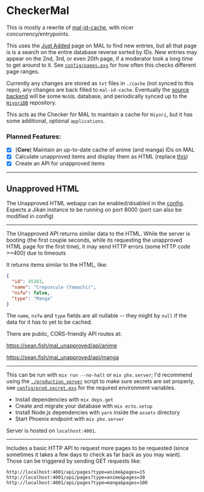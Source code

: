 # CheckerMal

This is mostly a rewrite of [mal-id-cache](https://github.com/seanbreckenridge/mal-id-cache), with nicer concurrency/entrypoints.

This uses the [Just Added](https://myanimelist.net/anime.php?o=9&c%5B0%5D=a&c%5B1%5D=d&cv=2&w=1) page on MAL to find new entries, but all that page is is a search on the entire database reverse sorted by IDs. New entries may appear on the 2nd, 3rd, or even 20th page, if a moderator took a long time to get around to it. See [`config/pages.exs`](./config/pages.exs) for how often this checks different page ranges.

Currently any changes are stored as `txt` files in `./cache` (not synced to this repo), any changes are back filled to `mal-id-cache`. Eventually the [source backend](https://github.com/Hiyori-API/checker_mal/blob/master/config/config.exs#L16) will be some `NoSQL` database, and periodically synced up to the [`HiyoriDB`](https://github.com/Hiyori-API/HiyoriDB) repository.

This acts as the Checker for MAL to maintain a cache for `Hiyori`, but it has some additional, optional `applications`.

### Planned Features:

- [x] (**Core**) Maintain an up-to-date cache of anime (and manga) IDs on MAL
- [x] Calculate unapproved items and display them as HTML (replace [this](https://github.com/seanbreckenridge/mal-unapproved))
- [x] Create an API for unapproved items

---

## Unapproved HTML

The Unapproved HTML webapp can be enabled/disabled in the [config](config/config.exs). Expects a Jikan instance to be running on port 8000 (port can also be modified in config)

---

The Unapproved API returns similar data to the HTML. While the server is booting (the first couple seconds, while its requesting the unapproved HTML page for the first time), it may send HTTP errors (some HTTP code >=400) due to timeouts

It returns items similar to the HTML, like:

```json
{
  "id": 45383,
  "name": "Crepuscule (Yamachi)",
  "nsfw": false,
  "type": "Manga"
}
```

The `name`, `nsfw` and `type` fields are all nullable -- they might by `null` if the data for it has to yet to be cached.

There are public, CORS-friendly API routes at:

<https://sean.fish/mal_unapproved/api/anime>

<https://sean.fish/mal_unapproved/api/manga>

---

This can be run with `mix run --no-halt` or `mix phx.server`; I'd recommend using the [`./production_server`](./production_server) script to make sure secrets are set properly, see [`config/prod.secret.exs`](./config/prod.secret.exs) for the required environment variables.

- Install dependencies with `mix deps.get`
- Create and migrate your database with `mix ecto.setup`
- Install Node.js dependencies with `yarn` inside the `assets` directory
- Start Phoenix endpoint with `mix phx.server`

Server is hosted on `localhost:4001`.

---

Includes a basic HTTP API to request more pages to be requested (since sometimes it takes a few days to check as far back as you may want). Those can be triggered by sending GET requests like:

`http://localhost:4001/api/pages?type=anime&pages=15`
`http://localhost:4001/api/pages?type=anime&pages=30`
`http://localhost:4001/api/pages?type=manga&pages=100`
